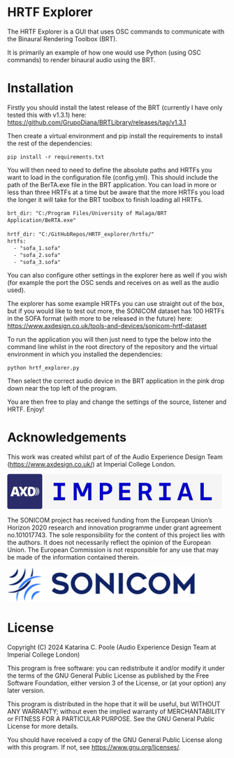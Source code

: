 # HRTF Explorer
The HRTF Explorer is a GUI that uses OSC commands to communicate with the Binaural Rendering Toolbox (BRT).

It is primarily an example of how one would use Python (using OSC commands) to render binaural audio using the BRT.

# Installation
Firstly you should install the latest release of the BRT (currently I have only tested this with v1.3.1) here: https://github.com/GrupoDiana/BRTLibrary/releases/tag/v1.3.1

Then create a virtual environment and pip install the requirements to install the rest of the dependencies:
```
pip install -r requirements.txt
```

You will then need to need to define the absolute paths and HRTFs you want to load in the configuration file (config.yml). This should include the path of the BerTA.exe file in the BRT application. You can load in more or less than three HRTFs at a time but be aware that the more HRTFs you load the longer it will take for the BRT toolbox to finish loading all HRTFs.

```
brt_dir: "C:/Program Files/University of Malaga/BRT Application/BeRTA.exe"

hrtf_dir: "C:/GitHubRepos/HRTF_explorer/hrtfs/"
hrtfs:
  - "sofa_1.sofa"
  - "sofa_2.sofa"
  - "sofa_3.sofa"
```
You can also configure other settings in the explorer here as well if you wish (for example the port the OSC sends and receives on as well as the audio used).

The explorer has some example HRTFs you can use straight out of the box, but if you would like to test out more, the SONICOM dataset has 100 HRTFs in the SOFA format (with more to be released in the future) here: https://www.axdesign.co.uk/tools-and-devices/sonicom-hrtf-dataset

To run the application you will then just need to type the below into the command line whilst in the root directory of the repository and the virtual environment in which you installed the dependencies:
```
python hrtf_explorer.py
```
Then select the correct audio device in the BRT application in the pink drop down near the top left of the program.

You are then free to play and change the settings of the source, listener and HRTF. Enjoy!


# Acknowledgements
This work was created whilst part of of the Audio Experience Design Team (https://www.axdesign.co.uk/) at Imperial College London.

<img src="./images/axd_logo.png" height="80">   <img src="./images/imperial_logo.png" height="80">


The SONICOM project has received funding from the European Union’s Horizon 2020 research and innovation programme under grant agreement no.101017743. The sole responsibility for the content of this project lies with the authors. It does not necessarily reflect the opinion of the European Union. The European Commission is not responsible for any use that may be made of the information contained therein.

<img src="./images/sonicom_logo.png" height="80">
 
# License
Copyright (C) 2024  Katarina C. Poole (Audio Experience Design Team at Imperial College London)

This program is free software: you can redistribute it and/or modify
it under the terms of the GNU General Public License as published by
the Free Software Foundation, either version 3 of the License, or
(at your option) any later version.

This program is distributed in the hope that it will be useful,
but WITHOUT ANY WARRANTY; without even the implied warranty of
MERCHANTABILITY or FITNESS FOR A PARTICULAR PURPOSE.  See the
GNU General Public License for more details.

You should have received a copy of the GNU General Public License
along with this program.  If not, see <https://www.gnu.org/licenses/>.